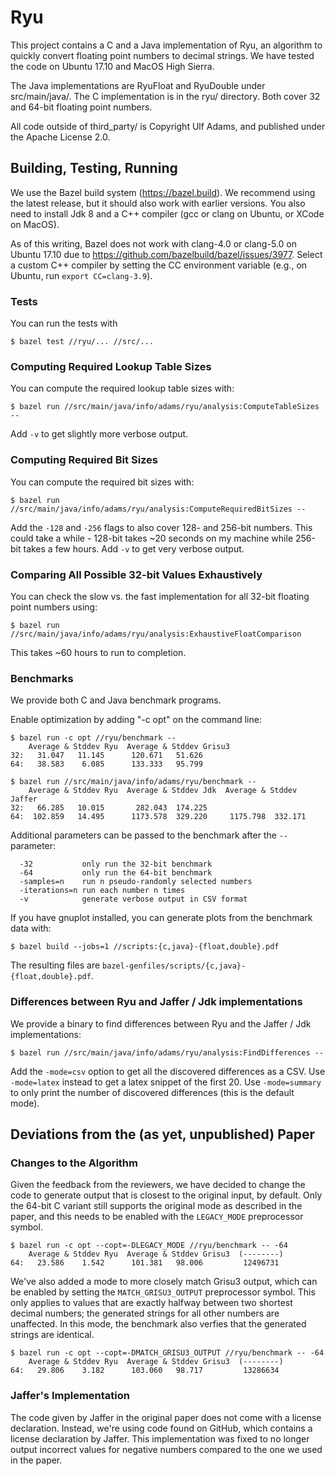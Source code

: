 # Ryu

This project contains a C and a Java implementation of Ryu, an algorithm to
quickly convert floating point numbers to decimal strings. We have tested the
code on Ubuntu 17.10 and MacOS High Sierra.

The Java implementations are RyuFloat and RyuDouble under src/main/java/. The
C implementation is in the ryu/ directory. Both cover 32 and 64-bit floating
point numbers.

All code outside of third_party/ is Copyright Ulf Adams, and published under the
Apache License 2.0.

## Building, Testing, Running

We use the Bazel build system (https://bazel.build). We recommend using the
latest release, but it should also work with earlier versions. You also need
to install Jdk 8 and a C++ compiler (gcc or clang on Ubuntu, or XCode on
MacOS).

As of this writing, Bazel does not work with clang-4.0 or clang-5.0 on Ubuntu
17.10 due to https://github.com/bazelbuild/bazel/issues/3977. Select a custom
C++ compiler by setting the CC environment variable (e.g., on Ubuntu, run
`export CC=clang-3.9`).

### Tests
You can run the tests with
```
$ bazel test //ryu/... //src/...
```

### Computing Required Lookup Table Sizes
You can compute the required lookup table sizes with:
```
$ bazel run //src/main/java/info/adams/ryu/analysis:ComputeTableSizes --
```

Add `-v` to get slightly more verbose output.

### Computing Required Bit Sizes
You can compute the required bit sizes with:
```
$ bazel run //src/main/java/info/adams/ryu/analysis:ComputeRequiredBitSizes --
```

Add the `-128` and `-256` flags to also cover 128- and 256-bit numbers. This
could take a while - 128-bit takes ~20 seconds on my machine while 256-bit takes
a few hours. Add `-v` to get very verbose output.

### Comparing All Possible 32-bit Values Exhaustively
You can check the slow vs. the fast implementation for all 32-bit floating point
numbers using:
```
$ bazel run //src/main/java/info/adams/ryu/analysis:ExhaustiveFloatComparison
```

This takes ~60 hours to run to completion.

### Benchmarks
We provide both C and Java benchmark programs.

Enable optimization by adding "-c opt" on the command line:
```
$ bazel run -c opt //ryu/benchmark --
    Average & Stddev Ryu  Average & Stddev Grisu3
32:   31.047   11.145      120.671   51.626
64:   38.583    6.085      133.333   95.799

$ bazel run //src/main/java/info/adams/ryu/benchmark --
    Average & Stddev Ryu  Average & Stddev Jdk  Average & Stddev Jaffer
32:   66.285   10.015       282.043  174.225
64:  102.859   14.495      1173.578  329.220     1175.798  332.171
```

Additional parameters can be passed to the benchmark after the `--` parameter:
```
  -32           only run the 32-bit benchmark
  -64           only run the 64-bit benchmark
  -samples=n    run n pseudo-randomly selected numbers
  -iterations=n run each number n times
  -v            generate verbose output in CSV format
```

If you have gnuplot installed, you can generate plots from the benchmark data
with:
```
$ bazel build --jobs=1 //scripts:{c,java}-{float,double}.pdf
```

The resulting files are `bazel-genfiles/scripts/{c,java}-{float,double}.pdf`.

### Differences between Ryu and Jaffer / Jdk implementations
We provide a binary to find differences between Ryu and the Jaffer / Jdk
implementations:
```
$ bazel run //src/main/java/info/adams/ryu/analysis:FindDifferences --
```

Add the `-mode=csv` option to get all the discovered differences as a CSV. Use
`-mode=latex` instead to get a latex snippet of the first 20. Use
`-mode=summary` to only print the number of discovered differences (this is the
default mode).

## Deviations from the (as yet, unpublished) Paper

### Changes to the Algorithm
Given the feedback from the reviewers, we have decided to change the code to
generate output that is closest to the original input, by default. Only the
64-bit C variant still supports the original mode as described in the paper,
and this needs to be enabled with the `LEGACY_MODE` preprocessor symbol.

```
$ bazel run -c opt --copt=-DLEGACY_MODE //ryu/benchmark -- -64
    Average & Stddev Ryu  Average & Stddev Grisu3  (--------)
64:   23.586    1.542      101.381   98.006         12496731
```

We've also added a mode to more closely match Grisu3 output, which can be
enabled by setting the `MATCH_GRISU3_OUTPUT` preprocessor symbol. This only
applies to values that are exactly halfway between two shortest decimal numbers;
the generated strings for all other numbers are unaffected. In this mode, the
benchmark also verfies that the generated strings are identical.
```
$ bazel run -c opt --copt=-DMATCH_GRISU3_OUTPUT //ryu/benchmark -- -64
    Average & Stddev Ryu  Average & Stddev Grisu3  (--------)
64:   29.806    3.182      103.060   98.717         13286634
```

### Jaffer's Implementation
The code given by Jaffer in the original paper does not come with a license
declaration. Instead, we're using code found on GitHub, which contains a license
declaration by Jaffer. This implementation was fixed to no longer output
incorrect values for negative numbers compared to the one we used in the paper.
